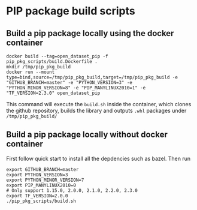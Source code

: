 # PIP package build scripts

## Build a pip package locally using the docker container

```
docker build --tag=open_dataset_pip -f pip_pkg_scripts/build.Dockerfile .
mkdir /tmp/pip_pkg_build
docker run --mount type=bind,source=/tmp/pip_pkg_build,target=/tmp/pip_pkg_build -e "GITHUB_BRANCH=master" -e "PYTHON_VERSION=3" -e "PYTHON_MINOR_VERSION=8" -e "PIP_MANYLINUX2010=1" -e "TF_VERSION=2.3.0" open_dataset_pip
```
This command will execute the `build.sh` inside the container, which clones the
github repository, builds the library and outputs `.whl` packages under
`/tmp/pip_pkg_build/`

## Build a pip package locally without docker container
First follow quick start to install all the depdencies such as bazel. Then run

```
export GITHUB_BRANCH=master
export PYTHON_VERSION=3
export PYTHON_MINOR_VERSION=7
export PIP_MANYLINUX2010=0
# Only support 1.15.0, 2.0.0, 2.1.0, 2.2.0, 2.3.0
export TF_VERSION=2.0.0
./pip_pkg_scripts/build.sh
```
